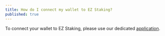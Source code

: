 ```yaml
---
title: How do I connect my wallet to EZ Staking?
published: true
---
```


To connect your wallet to EZ Staking, please use our dedicated [application](https://ezstaking.app/).
